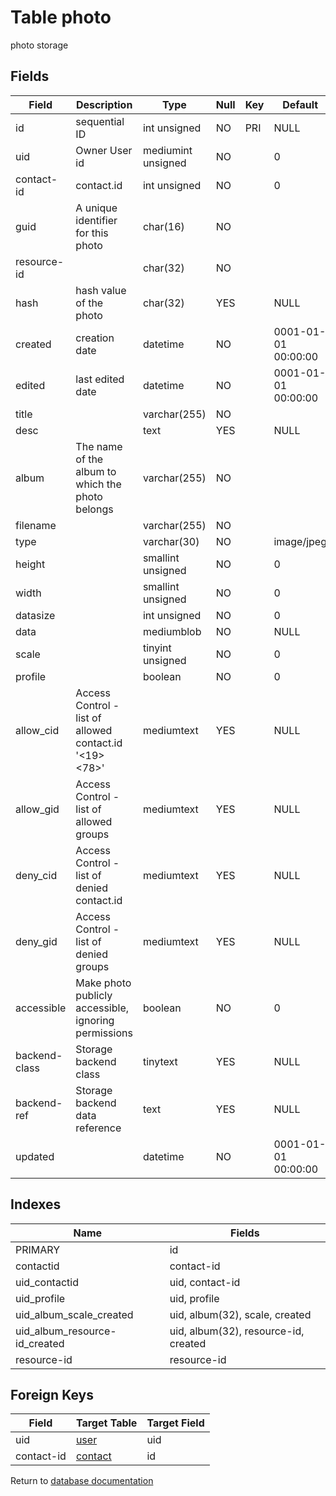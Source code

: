Table photo
===========

photo storage

Fields
------

| Field         | Description                                            | Type               | Null | Key | Default             | Extra          |
| ------------- | ------------------------------------------------------ | ------------------ | ---- | --- | ------------------- | -------------- |
| id            | sequential ID                                          | int unsigned       | NO   | PRI | NULL                | auto_increment |
| uid           | Owner User id                                          | mediumint unsigned | NO   |     | 0                   |                |
| contact-id    | contact.id                                             | int unsigned       | NO   |     | 0                   |                |
| guid          | A unique identifier for this photo                     | char(16)           | NO   |     |                     |                |
| resource-id   |                                                        | char(32)           | NO   |     |                     |                |
| hash          | hash value of the photo                                | char(32)           | YES  |     | NULL                |                |
| created       | creation date                                          | datetime           | NO   |     | 0001-01-01 00:00:00 |                |
| edited        | last edited date                                       | datetime           | NO   |     | 0001-01-01 00:00:00 |                |
| title         |                                                        | varchar(255)       | NO   |     |                     |                |
| desc          |                                                        | text               | YES  |     | NULL                |                |
| album         | The name of the album to which the photo belongs       | varchar(255)       | NO   |     |                     |                |
| filename      |                                                        | varchar(255)       | NO   |     |                     |                |
| type          |                                                        | varchar(30)        | NO   |     | image/jpeg          |                |
| height        |                                                        | smallint unsigned  | NO   |     | 0                   |                |
| width         |                                                        | smallint unsigned  | NO   |     | 0                   |                |
| datasize      |                                                        | int unsigned       | NO   |     | 0                   |                |
| data          |                                                        | mediumblob         | NO   |     | NULL                |                |
| scale         |                                                        | tinyint unsigned   | NO   |     | 0                   |                |
| profile       |                                                        | boolean            | NO   |     | 0                   |                |
| allow_cid     | Access Control - list of allowed contact.id &#039;&lt;19&gt;&lt;78&gt;&#039; | mediumtext         | YES  |     | NULL                |                |
| allow_gid     | Access Control - list of allowed groups                | mediumtext         | YES  |     | NULL                |                |
| deny_cid      | Access Control - list of denied contact.id             | mediumtext         | YES  |     | NULL                |                |
| deny_gid      | Access Control - list of denied groups                 | mediumtext         | YES  |     | NULL                |                |
| accessible    | Make photo publicly accessible, ignoring permissions   | boolean            | NO   |     | 0                   |                |
| backend-class | Storage backend class                                  | tinytext           | YES  |     | NULL                |                |
| backend-ref   | Storage backend data reference                         | text               | YES  |     | NULL                |                |
| updated       |                                                        | datetime           | NO   |     | 0001-01-01 00:00:00 |                |

Indexes
------------

| Name                          | Fields                               |
| ----------------------------- | ------------------------------------ |
| PRIMARY                       | id                                   |
| contactid                     | contact-id                           |
| uid_contactid                 | uid, contact-id                      |
| uid_profile                   | uid, profile                         |
| uid_album_scale_created       | uid, album(32), scale, created       |
| uid_album_resource-id_created | uid, album(32), resource-id, created |
| resource-id                   | resource-id                          |

Foreign Keys
------------

| Field | Target Table | Target Field |
|-------|--------------|--------------|
| uid | [user](help/database/db_user) | uid |
| contact-id | [contact](help/database/db_contact) | id |

Return to [database documentation](help/database)
